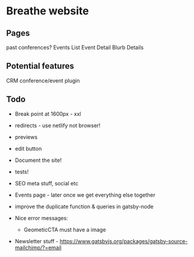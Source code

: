 # Breathe website


## Pages
past conferences?
Events List
Event Detail
    Blurb
    Details




## Potential features

CRM
conference/event plugin


## Todo
* Break point at 1600px - xxl
* redirects - use netlify not browser!
* previews
* edit button
* Document the site!

* tests!
* SEO meta stuff, social etc
* Events page - later once we get everything else together
* improve the duplicate function & queries in gatsby-node
* Nice error messages:
    * GeometicCTA must have a image
* Newsletter stuff - https://www.gatsbyjs.org/packages/gatsby-source-mailchimp/?=email
